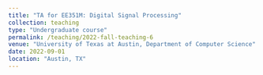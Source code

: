 ```yaml
---
title: "TA for EE351M: Digital Signal Processing"
collection: teaching
type: "Undergraduate course"
permalink: /teaching/2022-fall-teaching-6
venue: "University of Texas at Austin, Department of Computer Science"
date: 2022-09-01
location: "Austin, TX"
---
```


